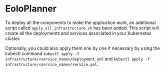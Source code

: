 # EoloPlanner

To deploy all the components to make the application work, an additional script called `apply_all_infrastructure.sh` has been added. This script will create all the deployments and services associated in your Kubernetes cluster.

Optionally, you could also apply them one by one if necessary by using the kubectl command `kubectl apply -f infrastructure/<service_name>/deployment.yml` and `kubectl apply -f infrastructure/<service_name>/service.yml`.